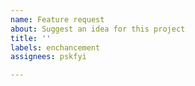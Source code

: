 ```yaml
---
name: Feature request
about: Suggest an idea for this project
title: ''
labels: enchancement
assignees: pskfyi

---
```


<!-- Don't forget: Labels, Milestone, Epic, Estimate -->
